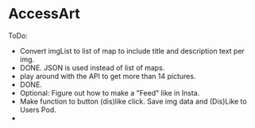 # AccessArt

ToDo:
- Convert imgList to list of map to include title and description text per img. 
-   DONE. JSON is used instead of list of maps.
- play around with the API to get more than 14 pictures.
-   DONE.
- Optional: Figure out how to make a "Feed" like in Insta.  
- Make function to button (dis)like click. Save img data and (Dis)Like to Users Pod. 
- 
